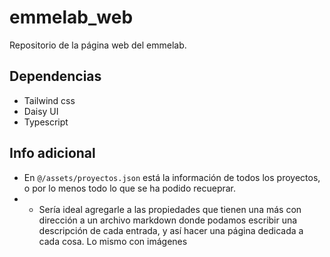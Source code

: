# emmelab_web

Repositorio de la página web del emmelab.

## Dependencias
- Tailwind css
- Daisy UI
- Typescript

## Info adicional
- En `@/assets/proyectos.json` está la información de todos los proyectos, o por lo menos todo lo que se ha podido recueprar.
- - Sería ideal agregarle a las propiedades que tienen una más con dirección a un archivo markdown donde podamos escribir una 
descripción de cada entrada, y así hacer una página dedicada a cada cosa. Lo mismo con imágenes
